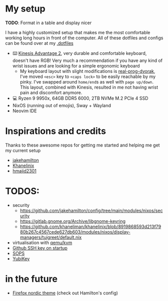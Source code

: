# My setup

**TODO**: Format in a table and display nicer

I have a highly customized setup that makes me the most comfortable working long hours in front of the computer. All of these dotfiles and configs can be found over at my [.dotfiles](https://github.com/Nikola-Milovic/.dotfiles)

- ⌨️ [Kinesis Advantage 2](https://kinesis-ergo.com/shop/advantage2/), very durable and comfortable keyboard, doesn't have RGB! Very much a recommendation if you have any kind of wrist issues and are looking for a simple ergonomic keyboard
  - My keyboard layout with slight modifications is [real-prog-dvorak](https://github.com/ThePrimeagen/keyboards), I've moved `<esc>` key to `<caps lock>` to be easily reachable by my pinky. I've swapped around `home/end`s as well with `page up/down`. This layout, combined with Kinesis, resulted in me not having wrist pain and discomfort anymore.
- 💻 Ryzen 9 9950x, 64GB DDR5 6000, 2TB NVMe M.2 PCIe 4 SSD 
- NixOS (running out of emojis), Sway + Wayland
- Neovim IDE 

# Inspirations and credits

Thanks to these awesome repos for getting me started and helping me get my current setup

- [jakehamilton](https://github.com/jakehamilton/config)
- [Khanelinix](https://github.com/khaneliman/khanelinix)
- [hmajid2301](https://github.com/hmajid2301/nixicle)


# TODOS:
- security 
	- https://github.com/jakehamilton/config/tree/main/modules/nixos/security
	- https://gitlab.gnome.org/Archive/libgnome-keyring
	- https://github.com/khaneliman/khanelinix/blob/8919868593d213f7980b267c4567cede627db603/modules/nixos/display-managers/tuigreet/default.nix
- virtualisation with [qemu/kvm](https://github.com/khaneliman/khanelinix/tree/8919868593d213f7980b267c4567cede627db603/modules/nixos/virtualisation)
- [Github SSH key on startup](https://discourse.nixos.org/t/add-ssh-key-to-agent-at-login-using-kwallet/25175/6)
- [SOPS](https://www.youtube.com/watch?v=G5f6GC7SnhU)
- [YubiKey](https://github.com/drduh/YubiKey-Guide)


# in the future

- [Firefox nordic theme](https://github.com/EliverLara/firefox-nordic-theme) (check out Hamilton's config)

